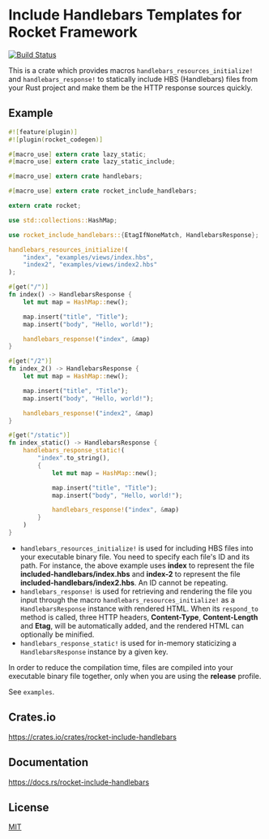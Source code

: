 Include Handlebars Templates for Rocket Framework
====================

[![Build Status](https://travis-ci.org/magiclen/rocket-include-handlebars.svg?branch=master)](https://travis-ci.org/magiclen/rocket-include-handlebars)

This is a crate which provides macros `handlebars_resources_initialize!` and `handlebars_response!` to statically include HBS (Handlebars) files from your Rust project and make them be the HTTP response sources quickly.

## Example

```rust
#![feature(plugin)]
#![plugin(rocket_codegen)]

#[macro_use] extern crate lazy_static;
#[macro_use] extern crate lazy_static_include;

#[macro_use] extern crate handlebars;

#[macro_use] extern crate rocket_include_handlebars;

extern crate rocket;

use std::collections::HashMap;

use rocket_include_handlebars::{EtagIfNoneMatch, HandlebarsResponse};

handlebars_resources_initialize!(
    "index", "examples/views/index.hbs",
    "index2", "examples/views/index2.hbs"
);

#[get("/")]
fn index() -> HandlebarsResponse {
    let mut map = HashMap::new();

    map.insert("title", "Title");
    map.insert("body", "Hello, world!");

    handlebars_response!("index", &map)
}

#[get("/2")]
fn index_2() -> HandlebarsResponse {
    let mut map = HashMap::new();

    map.insert("title", "Title");
    map.insert("body", "Hello, world!");

    handlebars_response!("index2", &map)
}

#[get("/static")]
fn index_static() -> HandlebarsResponse {
    handlebars_response_static!(
        "index".to_string(),
        {
            let mut map = HashMap::new();

            map.insert("title", "Title");
            map.insert("body", "Hello, world!");

            handlebars_response!("index", &map)
        }
    )
}
```

* `handlebars_resources_initialize!` is used for including HBS files into your executable binary file. You need to specify each file's ID and its path. For instance, the above example uses **index** to represent the file **included-handlebars/index.hbs** and **index-2** to represent the file **included-handlebars/index2.hbs**. An ID cannot be repeating.
* `handlebars_response!` is used for retrieving and rendering the file you input through the macro `handlebars_resources_initialize!` as a `HandlebarsResponse` instance with rendered HTML. When its `respond_to` method is called, three HTTP headers, **Content-Type**, **Content-Length** and **Etag**, will be automatically added, and the rendered HTML can optionally be minified.
* `handlebars_response_static!` is used for in-memory staticizing a `HandlebarsResponse` instance by a given key.

In order to reduce the compilation time, files are compiled into your executable binary file together, only when you are using the **release** profile.

See `examples`.

## Crates.io

https://crates.io/crates/rocket-include-handlebars

## Documentation

https://docs.rs/rocket-include-handlebars

## License

[MIT](LICENSE)
